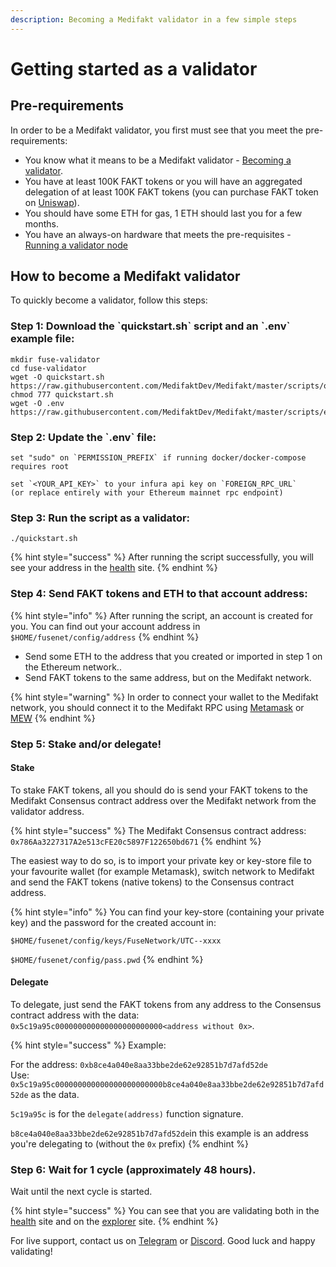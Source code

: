 ```yaml
---
description: Becoming a Medifakt validator in a few simple steps
---
```


# Getting started as a validator

## Pre-requirements

In order to be a Medifakt validator, you first must see that you meet the pre-requirements:

* You know what it means to be a Medifakt validator - [Becoming a validator](how-to-become-a-validator.md#what-it-means-to-be-a-validator).
* You have at least 100K FAKT tokens or you will have an aggregated delegation of at least 100K FAKT tokens \(you can purchase FAKT token on [Uniswap](https://uniswap.exchange/swap/0x970b9bb2c0444f5e81e9d0efb84c8ccdcdcaf84d)\).
* You should have some ETH for gas, 1 ETH should last you for a few months.
* You have an always-on hardware that meets the pre-requisites - [Running a validator node](run-your-own-validator.md#pre-requisites)

## How to become a Medifakt validator

To quickly become a validator, follow this steps:

### Step 1: Download the \`quickstart.sh\` script and an \`.env\` example file:

```text
mkdir fuse-validator
cd fuse-validator
wget -O quickstart.sh https://raw.githubusercontent.com/MedifaktDev/Medifakt/master/scripts/quickstart.sh
chmod 777 quickstart.sh
wget -O .env https://raw.githubusercontent.com/MedifaktDev/Medifakt/master/scripts/examples/.env.validator.example
```

### Step 2: Update the \`.env\` file:

```text
set "sudo" on `PERMISSION_PREFIX` if running docker/docker-compose requires root

set `<YOUR_API_KEY>` to your infura api key on `FOREIGN_RPC_URL`
(or replace entirely with your Ethereum mainnet rpc endpoint)
```

### Step 3: Run the script as a validator:

```text
./quickstart.sh
```

{% hint style="success" %}
After running the script successfully, you will see your address in the [health](https://health.medifakt.network/) site.
{% endhint %}

### Step 4: **Send FAKT tokens and ETH to that account address:**

{% hint style="info" %}
After running the script, an account is created for you. You can find out your account address in `$HOME/fusenet/config/address`
{% endhint %}

* Send some ETH to the address that you created or imported in step 1 on the Ethereum network..
* Send FAKT tokens to the same address, but on the Medifakt network.

{% hint style="warning" %}
In order to connect your wallet to the Medifakt network, you should connect it to the Medifakt RPC using [Metamask](../../how-to-add-fuse-to-your-metamask.md) or [MEW](../../how-to-add-fuse-network-to-mew.md)
{% endhint %}

### Step 5: Stake and/or delegate!

#### Stake

To stake FAKT tokens, all you should do is send your FAKT tokens to the Medifakt Consensus contract address over the Medifakt network from the validator address.

{% hint style="success" %}
The Medifakt Consensus contract address: `0x786Aa3227317A2e513cFE20c5897F122650bd671`
{% endhint %}

The easiest way to do so, is to import your private key or key-store file to your favourite wallet \(for example Metamask\), switch network to Medifakt and send the FAKT tokens \(native tokens\) to the Consensus contract address.

{% hint style="info" %}
You can find your key-store \(containing your private key\) and the password for the created account in:

`$HOME/fusenet/config/keys/FuseNetwork/UTC--xxxx`

`$HOME/fusenet/config/pass.pwd`
{% endhint %}

#### Delegate

To delegate, just send the FAKT tokens from any address to the Consensus contract address with the data: `0x5c19a95c000000000000000000000000<address without 0x>`.

{% hint style="success" %}
Example:

For the address: `0xb8ce4a040e8aa33bbe2de62e92851b7d7afd52de`  
Use: `0x5c19a95c000000000000000000000000b8ce4a040e8aa33bbe2de62e92851b7d7afd52de` as the data.

`5c19a95c` is for the `delegate(address)` function signature.

`b8ce4a040e8aa33bbe2de62e92851b7d7afd52de`in this example is an address you're delegating to \(without the `0x` prefix\)
{% endhint %}

### Step 6: Wait for 1 cycle \(approximately 48 hours\).

Wait until the next cycle is started.

{% hint style="success" %}
You can see that you are validating both in the [health](https://health.medifakt.network/) site and on the [explorer](https://explorer.medifakt.network) site.
{% endhint %}

For live support, contact us on [Telegram](https://t.me/) or [Discord](https://discord.gg/). Good luck and happy validating!

